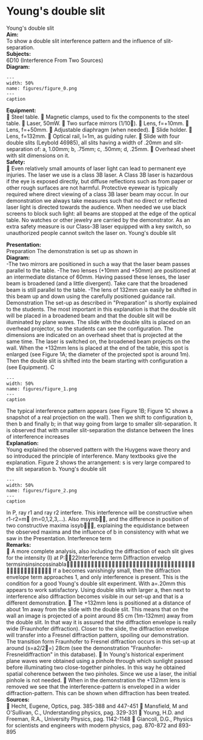 # Young's double slit 
 Young's double slit   
<b> Aim: </b>  
 To show a double slit interference pattern and the influence of slit-separation.    
<b> Subjects: </b>  
 6D10 (Interference From Two Sources)   
<b> Diagram: </b>  
   
```{figure} figures/figure_0.png  
---  
width: 50%  
name: figures/figure_0.png  
---  
caption  
``` 
    
<b> Equipment: </b>  
  Steel table.  Magnetic clamps, used to fix the components to the steel table.  Laser, 50mW.  Two surface mirrors (1/10).  Lens, f=+10mm.  Lens, f=+50mm.  Adjustable diaphragm (when needed).  Slide holder.  Lens, f=132mm.  Optical rail, l=1m, as guiding ruler.  Slide with four double slits (Leybold 46985), all slits having a width of .20mm and slit-separation of: a, 1.00mm; b, .75mm; c, .50mm; d, .25mm.  Overhead sheet with slit dimensions on it.   
<b> Safety: </b>  
  Even relatively small amounts of laser light can lead to permanent eye injuries. The laser we use is a class 3B laser. A Class 3B laser is hazardous if the eye is exposed directly, but diffuse reflections such as from paper or other rough surfaces are not harmful.  Protective eyewear is typically required where direct viewing of a class 3B laser beam may occur.  In our demonstration we always take measures such that no direct or reflected laser light is directed towards the audience. When needed we use black screens to block such light: all beams are stopped at the edge of the optical table. No watches or other jewelry are carried by the demonstrator. As an extra safety measure is our Class-3B laser equipped with a key switch, so unauthorized people cannot switch the laser on. Young's double slit
    
<b> Presentation: </b>  
 Preparation The demonstration is set up as shown in   
<b> Diagram: </b>  
 -The two mirrors are positioned in such a way that the laser beam passes parallel to the table. -The two lenses (+10mm and +50mm) are positioned at an intermediate distance of 60mm. Having passed these lenses, the laser beam is broadened (and a little divergent). Take care that the broadened beam is still parallel to the table. -The lens of 132mm can easily be shifted in this beam up and down using the carefully positioned guidance rail. Demonstration The set-up as described in "Preparation" is shortly explained to the students. The most important in this explanation is that the double slit will be placed in a broadened beam and that the double slit will be illuminated by plane waves. The slide with the double slits is placed on an overhead projector, so the students can see the configuration. The dimensions are indicated on an overhead sheet that is projected at the same time. The laser is switched on, the broadened beam projects on the wall. When the +132mm lens is placed at the end of the table, this spot is enlarged (see Figure 1A; the diameter of the projected spot is around 1m). Then the double slit is shifted into the beam starting with configuration a (see Equipment).  C  
```{figure} figures/figure_1.png  
---  
width: 50%  
name: figures/figure_1.png  
---  
caption  
``` 
 The typical interference pattern appears (see Figure 1B; Figure 1C shows a snapshot of a real projection on the wall). Then we shift to configuration b, then b and finally b; in that way going from large to smaller slit-separation. It is observed that with smaller slit-separation the distance between the lines of interference increases   
<b> Explanation: </b>  
 Young explained the observed pattern with the Huygens wave theory and so introduced the principle of interference. Many textbooks give the explanation. Figure 2 shows the arrangement: s is very large compared to the slit separation b.  Young's double slit   
```{figure} figures/figure_2.png  
---  
width: 50%  
name: figures/figure_2.png  
---  
caption  
``` 
 In P, ray r1 and ray r2 interfere. This interference will be constructive when r1-r2=m (m=0,1,2,3,…). Also msymb, and the difference in position of two constructive maxima issyb, explaining the equidistance between the observed maxima and the influence of b in consistency with what we saw in the Presentation. Interference term   
<b> Remarks: </b>  
  A more complete analysis, also including the diffraction of each slit gives for the intensity (I) at P:22Interference     term Diffraction envelop termsinsinsincossinabIa  If a becomes vanishingly small, then the diffraction envelope term approaches 1, and only interference is present. This is the condition for a good Young's double slit experiment. With a=.20mm this appears to work satisfactory. Using double slits with larger a, then next to interference also diffraction becomes visible in our set-up and that is a different demonstration.  The +132mm lens is positioned at a distance of about 1m away from the slide with the double slit. This means that on the wall an image is projected of a point around 85 cm (1m-132mm) away from the double slit. In that way it is assured that the diffraction envelope is really wide (Fraunhofer diffraction). Closer to the slide, the diffraction envelope will transfer into a Fresnel diffraction pattern, spoiling our demonstration. The transition form Fraunhofer to Fresnel diffraction occurs in this set-up at around (s=a2/2=) 28cm (see the demonstration "Fraunhofer-Fresneldiffraction" in this database).  In Young's historical experiment plane waves were obtained using a pinhole through which sunlight passed before illuminating two close-together pinholes. In this way he obtained spatial coherence between the two pinholes. Since we use a laser, the initial pinhole is not needed.  When in the demonstration the +132mm lens is removed we see that the interference-pattern is enveloped in a wider diffraction-pattern. This can be shown when diffraction has been treated.     
<b> Sources: </b>  
  Hecht, Eugene, Optics, pag. 385-388 and 447-451  Mansfield, M and O'Sullivan, C., Understanding physics, pag. 329-331  Young, H.D. and Freeman, R.A., University Physics, pag. 1142-1148  Giancoli, D.G., Physics for scientists and engineers with modern physics, pag. 870-872 and 893-895   